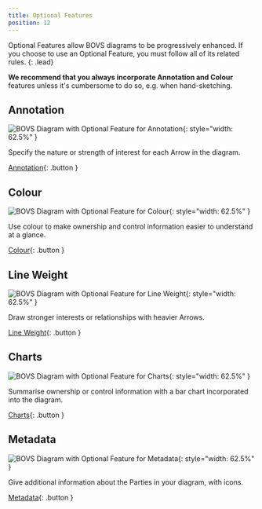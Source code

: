 ```yaml
---
title: Optional Features
position: 12
---
```


Optional Features allow BOVS diagrams to be progressively enhanced. If you choose to use an Optional Feature, you must follow all of its related rules.
{: .lead}

**We recommend that you always incorporate Annotation and Colour** features unless it's cumbersome to do so, e.g. when hand-sketching.


## Annotation

![BOVS Diagram with Optional Feature for Annotation](/visualisation/diagrams/bovs-optional-annotation.png){: style="width: 62.5%" }

Specify the nature or strength of interest for each Arrow in the diagram.

[Annotation](/visualisation/optional/annotation){: .button }


## Colour

![BOVS Diagram with Optional Feature for Colour](/visualisation/diagrams/bovs-optional-colour.png){: style="width: 62.5%" }

Use colour to make ownership and control information easier to understand at a glance.

[Colour](/visualisation/optional/colour){: .button }


## Line Weight

![BOVS Diagram with Optional Feature for Line Weight](/visualisation/diagrams/bovs-optional-weight.png){: style="width: 62.5%" }

Draw stronger interests or relationships with heavier Arrows.

[Line Weight](/visualisation/optional/weight){: .button }


## Charts

![BOVS Diagram with Optional Feature for Charts](/visualisation/diagrams/bovs-optional-charts.png){: style="width: 62.5%" }

Summarise ownership or control information with a bar chart incorporated into the diagram.

[Charts](/visualisation/optional/charts){: .button }


## Metadata

![BOVS Diagram with Optional Feature for Metadata](/visualisation/diagrams/bovs-optional-metadata.png){: style="width: 62.5%" }

Give additional information about the Parties in your diagram, with icons.

[Metadata](/visualisation/optional/metadata){: .button }
